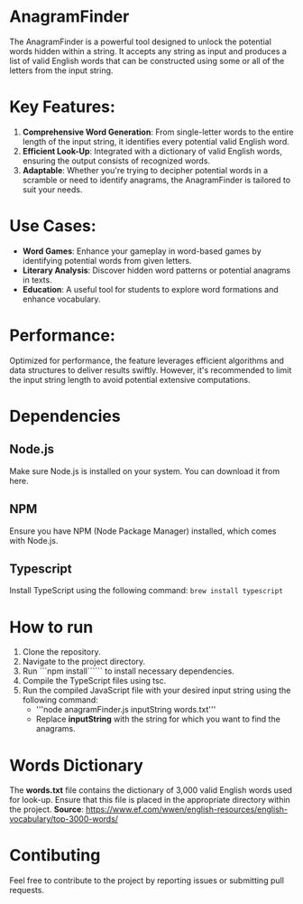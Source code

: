 # AnagramFinder
The AnagramFinder is a powerful tool designed to unlock the potential words hidden within a string. It accepts any string as input and produces a list of valid English words that can be constructed using some or all of the letters from the input string.

# Key Features:

1. __Comprehensive Word Generation__: From single-letter words to the entire length of the input string, it identifies every potential valid English word.
1. __Efficient Look-Up__: Integrated with a dictionary of valid English words, ensuring the output consists of recognized words.
1. __Adaptable__: Whether you're trying to decipher potential words in a scramble or need to identify anagrams, the AnagramFinder is tailored to suit your needs.

# Use Cases:

* __Word Games__: Enhance your gameplay in word-based games by identifying potential words from given letters.
* __Literary Analysis__: Discover hidden word patterns or potential anagrams in texts.
* __Education__: A useful tool for students to explore word formations and enhance vocabulary.

# Performance:
Optimized for performance, the feature leverages efficient algorithms and data structures to deliver results swiftly. However, it's recommended to limit the input string length to avoid potential extensive computations.

# Dependencies

## Node.js
Make sure Node.js is installed on your system. You can download it from here.

## NPM
Ensure you have NPM (Node Package Manager) installed, which comes with Node.js.

## Typescript
Install TypeScript using the following command:
```brew install typescript```

# How to run

1. Clone the repository.
1. Navigate to the project directory.
1. Run ```npm install`````` to install necessary dependencies.
1. Compile the TypeScript files using tsc.
1. Run the compiled JavaScript file with your desired input string using the following command:
   - '''node anagramFinder.js inputString  words.txt'''
   - Replace __inputString__ with the string for which you want to find the anagrams.

# Words Dictionary

The __words.txt__ file contains the dictionary of 3,000 valid English words used for look-up. Ensure that this file is placed in the appropriate directory within the project. __Source__: https://www.ef.com/wwen/english-resources/english-vocabulary/top-3000-words/

# Contibuting

Feel free to contribute to the project by reporting issues or submitting pull requests.